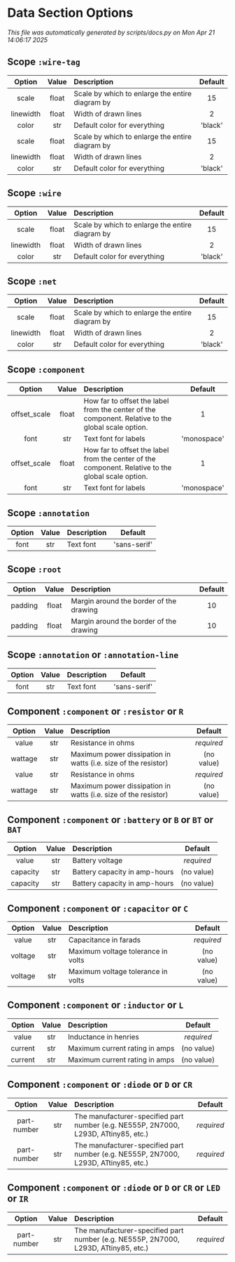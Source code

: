 # Data Section Options

<!-- markdownlint-disable no-emphasis-as-heading -->
*This file was automatically generated by scripts/docs.py on Mon Apr 21 14:06:17 2025*

## Scope `:wire-tag`

| Option | Value | Description | Default |
|:------:|:-----:|:------------|:-------:|
| scale | float | Scale by which to enlarge the entire diagram by | 15 |
| linewidth | float | Width of drawn lines | 2 |
| color | str | Default color for everything | 'black' |
| scale | float | Scale by which to enlarge the entire diagram by | 15 |
| linewidth | float | Width of drawn lines | 2 |
| color | str | Default color for everything | 'black' |

## Scope `:wire`

| Option | Value | Description | Default |
|:------:|:-----:|:------------|:-------:|
| scale | float | Scale by which to enlarge the entire diagram by | 15 |
| linewidth | float | Width of drawn lines | 2 |
| color | str | Default color for everything | 'black' |

## Scope `:net`

| Option | Value | Description | Default |
|:------:|:-----:|:------------|:-------:|
| scale | float | Scale by which to enlarge the entire diagram by | 15 |
| linewidth | float | Width of drawn lines | 2 |
| color | str | Default color for everything | 'black' |

## Scope `:component`

| Option | Value | Description | Default |
|:------:|:-----:|:------------|:-------:|
| offset_scale | float | How far to offset the label from the center of the component. Relative to the global scale option. | 1 |
| font | str | Text font for labels | 'monospace' |
| offset_scale | float | How far to offset the label from the center of the component. Relative to the global scale option. | 1 |
| font | str | Text font for labels | 'monospace' |

## Scope `:annotation`

| Option | Value | Description | Default |
|:------:|:-----:|:------------|:-------:|
| font | str | Text font | 'sans-serif' |

## Scope `:root`

| Option | Value | Description | Default |
|:------:|:-----:|:------------|:-------:|
| padding | float | Margin around the border of the drawing | 10 |
| padding | float | Margin around the border of the drawing | 10 |

## Scope `:annotation` or `:annotation-line`

| Option | Value | Description | Default |
|:------:|:-----:|:------------|:-------:|
| font | str | Text font | 'sans-serif' |

## Component `:component` or `:resistor` or `R`

| Option | Value | Description | Default |
|:------:|:-----:|:------------|:-------:|
| value | str | Resistance in ohms | *required* |
| wattage | str | Maximum power dissipation in watts (i.e. size of the resistor) | (no value) |
| value | str | Resistance in ohms | *required* |
| wattage | str | Maximum power dissipation in watts (i.e. size of the resistor) | (no value) |

## Component `:component` or `:battery` or `B` or `BT` or `BAT`

| Option | Value | Description | Default |
|:------:|:-----:|:------------|:-------:|
| value | str | Battery voltage | *required* |
| capacity | str | Battery capacity in amp-hours | (no value) |
| capacity | str | Battery capacity in amp-hours | (no value) |

## Component `:component` or `:capacitor` or `C`

| Option | Value | Description | Default |
|:------:|:-----:|:------------|:-------:|
| value | str | Capacitance in farads | *required* |
| voltage | str | Maximum voltage tolerance in volts | (no value) |
| voltage | str | Maximum voltage tolerance in volts | (no value) |

## Component `:component` or `:inductor` or `L`

| Option | Value | Description | Default |
|:------:|:-----:|:------------|:-------:|
| value | str | Inductance in henries | *required* |
| current | str | Maximum current rating in amps | (no value) |
| current | str | Maximum current rating in amps | (no value) |

## Component `:component` or `:diode` or `D` or `CR`

| Option | Value | Description | Default |
|:------:|:-----:|:------------|:-------:|
| part-number | str | The manufacturer-specified part number (e.g. NE555P, 2N7000, L293D, ATtiny85, etc.) | *required* |
| part-number | str | The manufacturer-specified part number (e.g. NE555P, 2N7000, L293D, ATtiny85, etc.) | *required* |

## Component `:component` or `:diode` or `D` or `CR` or `LED` or `IR`

| Option | Value | Description | Default |
|:------:|:-----:|:------------|:-------:|
| part-number | str | The manufacturer-specified part number (e.g. NE555P, 2N7000, L293D, ATtiny85, etc.) | *required* |
